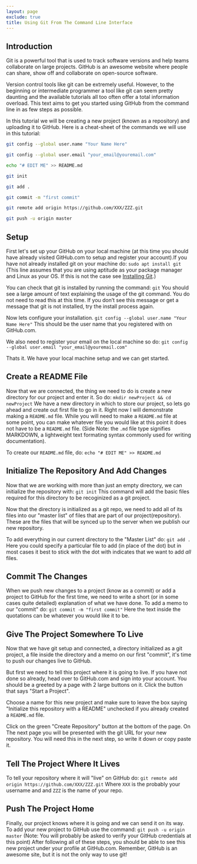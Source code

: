 ```yaml
---
layout: page
exclude: true
title: Using Git From The Command Line Interface
---
```

## Introduction
Git is a powerful tool that is used to track software versions and help teams collaborate on large projects. GitHub is an awesome website where people can share, show off and collaborate on open-source software.

Version control tools like git can be extremely useful. However, to the beginning or intermediate programmer a tool like git can seem pretty daunting and the available tutorials all too often offer a total information overload. This text aims to get you started using GitHub from the command line in as few steps as possible.

In this tutorial we will be creating a new project (known as a repository) and uploading it to GitHub.
Here is a cheat-sheet of the commands we will use in this tutorial:
```bash
git config --global user.name "Your Name Here"

git config --global user.email "your_email@youremail.com"

echo "# EDIT ME" >> README.md

git init

git add .

git commit -m "first commit"

git remote add origin https://github.com/XXX/ZZZ.git

git push -u origin master
```

## Setup
First let's set up your GitHub on your local machine (at this time you should have already visited GitHub.com to setup and register your account).If you have not already installed git on your machine do:
```sudo apt install git```
(This line assumes that you are using aptitude as your package manager and Linux as your OS. If this is not the case see [Installing Git](https://git-scm.com/book/en/v2/Getting-Started-Installing-Git).)

You can check that git is installed by running the command:
```git```
You should see a large amount of text explaining the usage of the git command. You do not need to read this at this time. If you don’t see this message or get a message that git is not installed, try the install process again.

Now lets configure your installation.
```git config --global user.name "Your Name Here"```
This should be the user name that you registered with on GitHub.com.

We also need to register your email on the local machine so do:
```git config --global user.email "your_email@youremail.com"```

Thats it. We have your local machine setup and we can get started.

## Create a README File
Now that we are connected, the thing we need to do is create a new directory for our project and enter it. So do:
```mkdir newProject && cd newProject```
We have a new directory in which to store our project, so lets go ahead and create out first file to go in it. Right now I will demonstrate making a ```README.md``` file. While you will need to make a ```README.md``` file at some point, you can make whatever file you would like at this point it does not have to be a ```README.md``` file. (Side Note: the ```.md``` file type signifies MARKDOWN, a lightweight text formating syntax commonly used for writing documentation).

To create our ```README.md``` file, do:
```echo "# EDIT ME" >> README.md```

## Initialize The Repository And Add Changes
Now that we are working with more than just an empty directory, we can initialize the repository with:
```git init```
This command will add the basic files required for this directory to be recoginized as a git project.

Now that the directory is initialized as a git repo, we need to add all of its files into our "master list" of files that are part of our project(repository). These are the files that will be synced up to the server when we publish our new repository.

To add everything in our current directory to the "Master List" do:
```git add .```
Here you could specify a particular file to add (in place of the dot) but in most cases it best to stick with the dot with indicates that we want to add *all* files.

## Commit The Changes
When we push new changes to a project (know as a commit) or add a project to GitHub for the first time, we need to write a short (or in some cases quite detailed) explanation of what we have done.
To add a memo to our "commit" do:
```git commit -m "first commit"```
Here the text inside the quotations can be whatever you would like it to be.

## Give The Project Somewhere To Live
Now that we have git setup and connected, a directory initialized as a git project, a file inside the directory and a memo on our first "commit", it's time to push our changes live to GitHub.

But first we need to tell this project where it is going to live. If you have not done so already, head over to GitHub.com and sign into your account. You should be a greeted by a page with 2 large buttons on it. Click the button that says "Start a Project".

Choose a name for this new project and make sure to leave the box saying "Initialize this repository with a README" unchecked if you already created a ```README.md``` file.

Click on the green "Create Repository" button at the bottom of the page. On The next page you will be presented with the git URL for your new repository. You will need this in the next step, so write it down or copy paste it.

## Tell The Project Where It Lives
To tell your repository where it will "live" on GitHub do:
```git remote add origin https://github.com/XXX/ZZZ.git```
Where ```XXX``` is the probably your username and and ```ZZZ``` is the name of your repo.

## Push The Project Home
Finally, our project knows where it is going and we can send it on its way. To add your new project to GitHub use the command:
```git push -u origin master```
(Note: You will probably be asked to verify your GitHub credentials at this point) After following all of these steps, you should be able to see this new project under your profile at GitHub.com.
Remember, GitHub is an awesome site, but it is not the only way to use git!